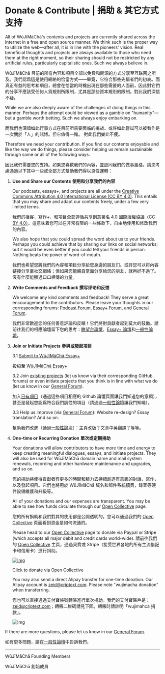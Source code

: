 # Donate & Contribute | 捐助 & 其它方式支持

All of WūJīMāChā's contents and projects are currently shared across the Internet in a free and open source manner. We think such is the proper way to utilize the web—after all, it is in line with the pioneers' vision. Real beneficial thoughts and projects are always available to those who need them at the right moment, so their sharing should not be restricted by any artificial rules, particularly capitalistic ones. Such we always believe in. 

WūJīMāChā 目前的所有內容和項目全部以免費和開源的方式分享至互联网之所及。我們認爲這是使用網絡的恰當方式——畢竟，它符合那些先驅者們的初衷。而真正有益的思考和項目，總會在恰當的時機出現在那些需要的人面前，因此對它們的分享不應該受任何人爲規則所限制，尤其是那些資本規則的限制。對此我們深信不疑。

While we are also deeply aware of the challenges of doing things in this manner. Perhaps the attempt could be viewed as a gamble on "humanity"—but a gamble worth betting. Such we always enjoy embarking on.

而我們也深諳如此行事方式在目前所需要面临的挑战。或許如此嘗試可以被看作是一次關於「人」的賭博。但它值得一賭。 對此我們樂此不疲。

Therefore we need your contribution. If you find our contents enjoyable and like the way we do things, please consider helping us remain sustainable through some or all of the following ways: 

因此我們需要您的支持。如果您喜歡我們的內容，並認同我們的做事風格，請您考慮通過以下其中一些或全部方式幫助我們得以良性運轉：

1. **Use and Share our Contents**
   **使用和分享我們的內容** 

   Our podcasts, essays+, and projects are all under the [Creative Commons Attribution 4.0 International License (CC BY 4.0)](https://creativecommons.org/licenses/by/4.0/). This entails that you may share and adapt our contents freely, under a few very limited terms.
   
   我們的播客，寫作+，和項目全部遵循[共享創意署名 4.0 國際版權協議（CC BY 4.0）](https://creativecommons.org/licenses/by/4.0/deed.zh_TW)。這意味着您可以在非常有限的一些條款下，自由地使用和修改我們的內容。

   We also hope that you could spread the word about us to your friends. Perhaps you could achieve that by sharing our links on social networks; but it would be even better if you could tell your friends in person. Nothing beats the power of word-of-mouth. 
   
   我們也希望您將我們的內容和項目分享給您身邊的朋友们。或許您可以将內容链接分享至社交網絡；但如果您能親自當面分享給您的朋友，就再好不過了。沒有什麼能勝過口口相傳的力量。

2. **Write Comments and Feedback**
   **撰写评论和反馈** 

   We welcome any kind comments and feedback! They serve a great encouragement to the contributors. Please leave your thoughts in our corresponding forums: [Podcast Forum](https://github.com/wujimacha/Podcast/discussions), [Essay+ Forum](https://github.com/wujimacha/Essay-Plus-English/discussions), and [General Forum](https://github.com/wujimacha/General/discussions).
   
   我們非常歡迎您的任何善意評論和反饋！它們將對貢獻者起到莫大的鼓勵。請前往我们的相應論壇留下您的思考：[瞭望台論壇](https://github.com/wujimacha/Podcast/discussions)，[Essay+ 論壇](https://github.com/wujimacha/Essay-Plus-Chinese/discussions)和[一般性論壇](https://github.com/wujimacha/General/discussions)。

3. **Join or Initiate Projects** 
   **參與或發起項目**

   3.1 [Submit to WūJīMāChā Essay+](https://www.wujimacha.com/pub/essay-plus-submission-invitation-and-guideline-eng/) 
   
   [投稿至 WūJīMāChā Essay+](https://www.wujimacha.com/pub/essay-plus-submission-invitation-and-guideline-tc/)

   3.2 Join [existing projects](https://www.wujimacha.com/project) (let us know via their corresponding GitHub forums) or even initiate projects that you think is in line with what we do (let us know in our [General Forum](https://github.com/wujimacha/General/discussions)). 
   
   加入[已有項目](https://www.wujimacha.com/project)（通過這些項目相應的 Github 論壇頁面讓我門知道您的意願），甚至是發起您認爲符合我們調性的項目（請通過[一般性論壇](https://github.com/wujimacha/General/discussions)讓我門知曉）。

   3.3 Help us improve (via [General Forum](https://github.com/wujimacha/General/discussions)): Website re-design? Essay translation? And so on. 
   
   幫助我們改進（通過[一般性論壇](https://github.com/wujimacha/General/discussions)）：主頁改版？文章中英翻譯？等等。

4. **One-time or Recurring Donation**
   **單次或定期捐助**

   Your donations will allow contributors to have more time and energy to keep creating meaningful dialogues, essays, and initiate projects. They will also be used for WūJīMāChā domain name and mail system renewals, recording and other hardware maintenance and upgrades, and so on. 
   
   您的捐助將使得貢獻者有更多的時間和精力去持續創造有意義的對話，寫作，以及發起項目。它們也將用於 WūJīMāChā 域名和郵件系統續費，錄音等硬件設備維護和升級等。

   All of your donations and our expenses are transparent. You may be able to see how funds circulate through our [Open Collective](https://opencollective.com/wujimacha) page.
   
   您的所有捐助和我們對其的使用都是公開透明的。您可以通過我們的 [Open Collective](https://opencollective.com/wujimacha) 頁面看到資金是如何流通的。

   Please head to our [Open Collective](https://opencollective.com/wujimacha) page to donate via Paypal or Stripe (which accepts all major debit and credit cards world-wide). 
   請前往我們的 [Open Collective](https://opencollective.com/wujimacha) 主頁，通過貝寶或 Stripe（接受世界各地的所有主流借記卡和信用卡）進行捐助。

   [![img](https://resize-v3.pubpub.org/eyJidWNrZXQiOiJhc3NldHMucHVicHViLm9yZyIsImtleSI6InBuYmVhMXZsLzUxNjM0NjI5MzE0NDM2LnBuZyIsImVkaXRzIjp7InJlc2l6ZSI6eyJ3aWR0aCI6MTkyMCwiZml0IjoiaW5zaWRlIiwid2l0aG91dEVubGFyZ2VtZW50Ijp0cnVlfX19)](https://opencollective.com/wujimacha)

   Click to donate via Open Collective

   You may also send a direct Alipay transfer for one-time donation. Our Alipay account is zeid@criptext.com. Please note "wujimacha donation" when transferring. 
   
   您也可以直接通過支付寶帳號轉賬進行單次捐助。我們的支付寶賬戶是：zeid@criptext.com；轉賬二維碼請見下圖。轉賬時請註明「wujimahca 捐款」。

   ![img](https://resize-v3.pubpub.org/eyJidWNrZXQiOiJhc3NldHMucHVicHViLm9yZyIsImtleSI6InE1ZGY0NnAyLzQxNjM0NjI4OTg1MzQ4LmpwZyIsImVkaXRzIjp7InJlc2l6ZSI6eyJ3aWR0aCI6MTkyMCwiZml0IjoiaW5zaWRlIiwid2l0aG91dEVubGFyZ2VtZW50Ijp0cnVlfX19)

If there are more questions, please let us know in our [General Forum](https://github.com/wujimacha/General/discussions). 

如有更多問題，請在[一般性論壇](https://github.com/wujimacha/General/discussions)中告訴我們。

---

WūJīMāChā Founding Members 

WūJīMāChā 創始成員
